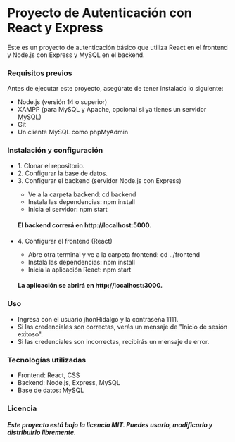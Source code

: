 <h1>Proyecto de Autenticación con React y Express </h1>
<p>Este es un proyecto de autenticación básico que utiliza React en el frontend y Node.js con Express y MySQL en el backend.</p>

<h3>Requisitos previos</h3>
<p>Antes de ejecutar este proyecto, asegúrate de tener instalado lo siguiente:</p>
<ul>
  <li>Node.js (versión 14 o superior)</li>
  <li>XAMPP (para MySQL y Apache, opcional si ya tienes un servidor MySQL)</li>
  <li>Git</li>
  <li>Un cliente MySQL como phpMyAdmin</li>
</ul>

<h3>Instalación y configuración</h3>
<ul>
  <li>1. Clonar el repositorio.</li>
  <li>2. Configurar la base de datos.</li>
  <li>3. Configurar el backend (servidor Node.js con Express)</li>
  <ul>
     <li>Ve a la carpeta backend: cd backend </li>
     <li>Instala las dependencias: npm install</li>
     <li>Inicia el servidor: npm start</li>
   </ul>
   <h4>El backend correrá en http://localhost:5000.</h4>
  <li>4. Configurar el frontend (React)</li>
  <ul>
       <li>Abre otra terminal y ve a la carpeta frontend: cd ../frontend</li>
       <li>Instala las dependencias: npm install</li>
       <li>Inicia la aplicación React: npm start</li>     
     </ul>
     <h4>La aplicación se abrirá en http://localhost:3000.</h4>
</ul>  

<h3>Uso</h3>     
<ul>
  <li>Ingresa con el usuario jhonHidalgo y la contraseña 1111.</li>
  <li>Si las credenciales son correctas, verás un mensaje de "Inicio de sesión exitoso".</li>
  <li>Si las credenciales son incorrectas, recibirás un mensaje de error.</li>
</ul>

<h3>Tecnologías utilizadas</h3>
<ul>
  <li>Frontend: React, CSS</li>
  <li>Backend: Node.js, Express, MySQL</li>
  <li>Base de datos: MySQL</li>
</ul>
<h3>Licencia</h3>
<h5>Este proyecto está bajo la licencia MIT. Puedes usarlo, modificarlo y distribuirlo libremente.</h5>
